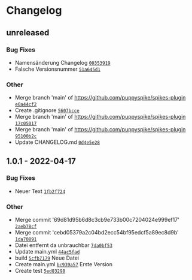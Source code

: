 # Changelog

## unreleased

### Bug Fixes

- Namensänderung Changelog [`00353919`](https://github.com/puppyspike/spikes-plugin/commit/0035391939329dcf3ac9661eb37fa4e1859fb879)
- Falsche Versionsnummer [`51a645d1`](https://github.com/puppyspike/spikes-plugin/commit/51a645d1b6d46070ab92b8ce07fc20e1102c216f)

### Other

- Merge branch 'main' of https://github.com/puppyspike/spikes-plugin [`e0a44cf2`](https://github.com/puppyspike/spikes-plugin/commit/e0a44cf2b54e7d0707705703422f0a52de9440e9)
- Create .gitignore [`5607bcce`](https://github.com/puppyspike/spikes-plugin/commit/5607bcce2cd98a62e4a2c5f2191b7c516b82acf0)
- Merge branch 'main' of https://github.com/puppyspike/spikes-plugin [`17c05017`](https://github.com/puppyspike/spikes-plugin/commit/17c05017a3c064a11ef46ebd8e969543c053f120)
- Merge branch 'main' of https://github.com/puppyspike/spikes-plugin [`95100b2c`](https://github.com/puppyspike/spikes-plugin/commit/95100b2c8bec53c8cdc55951105ad0128bf63736)
- Update CHANGELOG.md [`0d4e5e28`](https://github.com/puppyspike/spikes-plugin/commit/0d4e5e2805c48c8caf133b53833a3a0ed288284c)

## 1.0.1 - 2022-04-17

### Bug Fixes

- Neuer Text [`1fb2f724`](https://github.com/puppyspike/spikes-plugin/commit/1fb2f724c8d1b69e694f601b6b4850f226252c3a)

### Other

- Merge commit '69d81d95b6d8c3cb9e733b00c7204024e999ef17' [`2aeb78cf`](https://github.com/puppyspike/spikes-plugin/commit/2aeb78cf84509d2fe3b41f70d93f1271f28f627d)
- Merge commit 'cebd05379a2c04bd2ecc54bf95edcf5a89ec8d9b' [`1da70891`](https://github.com/puppyspike/spikes-plugin/commit/1da7089177adf0d10943cfd44fafd8d25d8e92cb)
- Datei entfernt da unbrauchbar [`7da0bf53`](https://github.com/puppyspike/spikes-plugin/commit/7da0bf530370e2adafafdb9902b28ff62c23554f)
- Update main.yml [`44ac5fad`](https://github.com/puppyspike/spikes-plugin/commit/44ac5fad729dbf3b105b6c077d1f0072bc88ed43)
- build [`5cfb7179`](https://github.com/puppyspike/spikes-plugin/commit/5cfb7179b8a4765ce4fb2d6b4e5b45a7f852ab79)
Neue Datei
- Create main.yml [`bc939a57`](https://github.com/puppyspike/spikes-plugin/commit/bc939a5776f5aa6242b7256f48d58dd883791ff6)
Erste Version
- Create test [`5ed83298`](https://github.com/puppyspike/spikes-plugin/commit/5ed8329891ac682e756f4273e21b901f3bc9dcab)